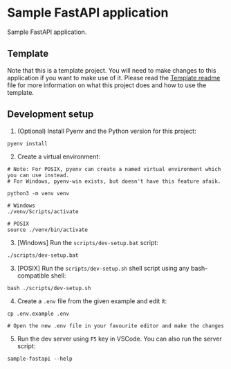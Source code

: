 # Sample FastAPI application

Sample FastAPI application.

## Template

Note that this is a template project. You will need to make changes to this application if you want to make use of it. Please read the [Template readme](TEMPLATE.md) file for more information on what this project does and how to use the template.

## Development setup

1. (Optional) Install Pyenv and the Python version for this project:
```shell
pyenv install
```

2. Create a virtual environment:
```shell
# Note: For POSIX, pyenv can create a named virtual environment which you can use instead.
# For Windows, pyenv-win exists, but doesn't have this feature afaik.

python3 -m venv venv

# Windows
./venv/Scripts/activate

# POSIX
source ./venv/bin/activate
```

3. [Windows] Run the `scripts/dev-setup.bat` script:
```shell
./scripts/dev-setup.bat
```

3. [POSIX] Run the `scripts/dev-setup.sh` shell script using any bash-compatible shell:
```shell
bash ./scripts/dev-setup.sh
```

4. Create a `.env` file from the given example and edit it:
```shell
cp .env.example .env

# Open the new .env file in your favourite editor and make the changes
```

5. Run the dev server using `F5` key in VSCode. You can also run the server script:
```shell
sample-fastapi --help
```
